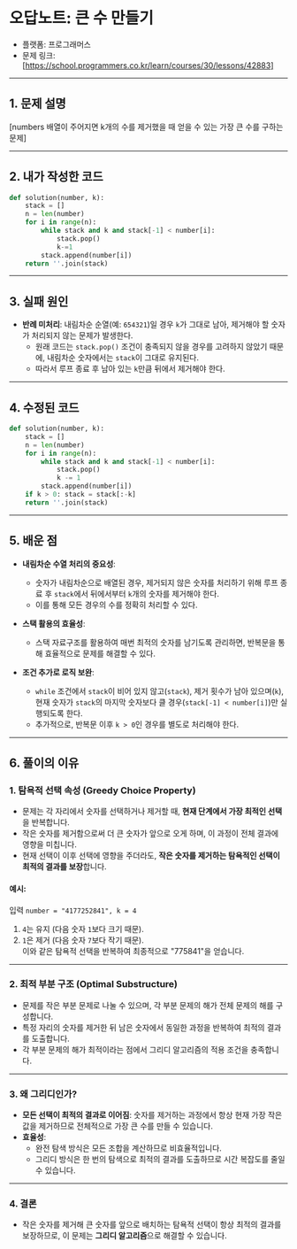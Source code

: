 # 오답노트: 큰 수 만들기

- 플랫폼: 프로그래머스
- 문제 링크: [https://school.programmers.co.kr/learn/courses/30/lessons/42883]

---

## 1. 문제 설명
[numbers 배열이 주어지면 k개의 수를 제거했을 때 얻을 수 있는 가장 큰 수를 구하는 문제]

---

## 2. 내가 작성한 코드
```python
def solution(number, k):
    stack = []
    n = len(number)
    for i in range(n):
        while stack and k and stack[-1] < number[i]:
            stack.pop()
            k-=1
        stack.append(number[i])
    return ''.join(stack)
```

---

## 3. 실패 원인
- **반례 미처리**: 내림차순 순열(예: `654321`)일 경우 `k`가 그대로 남아, 제거해야 할 숫자가 처리되지 않는 문제가 발생한다.
  - 원래 코드는 `stack.pop()` 조건이 충족되지 않을 경우를 고려하지 않았기 때문에, 내림차순 숫자에서는 `stack`이 그대로 유지된다.
  - 따라서 루프 종료 후 남아 있는 `k`만큼 뒤에서 제거해야 한다.

---

## 4. 수정된 코드

```python
def solution(number, k):
    stack = []
    n = len(number)
    for i in range(n):
        while stack and k and stack[-1] < number[i]:
            stack.pop()
            k -= 1
        stack.append(number[i])
    if k > 0: stack = stack[:-k]
    return ''.join(stack)
```

---

## 5. 배운 점
- **내림차순 수열 처리의 중요성**:
  - 숫자가 내림차순으로 배열된 경우, 제거되지 않은 숫자를 처리하기 위해 루프 종료 후 `stack`에서 뒤에서부터 `k`개의 숫자를 제거해야 한다.
  - 이를 통해 모든 경우의 수를 정확히 처리할 수 있다.

- **스택 활용의 효율성**:
  - 스택 자료구조를 활용하여 매번 최적의 숫자를 남기도록 관리하면, 반복문을 통해 효율적으로 문제를 해결할 수 있다.

- **조건 추가로 로직 보완**:
  - `while` 조건에서 `stack`이 비어 있지 않고(`stack`), 제거 횟수가 남아 있으며(`k`), 현재 숫자가 `stack`의 마지막 숫자보다 클 경우(`stack[-1] < number[i]`)만 실행되도록 한다.
  - 추가적으로, 반복문 이후 `k > 0`인 경우를 별도로 처리해야 한다.

---

## 6. 풀이의 이유

### 1. 탐욕적 선택 속성 (Greedy Choice Property)
- 문제는 각 자리에서 숫자를 선택하거나 제거할 때, **현재 단계에서 가장 최적인 선택**을 반복합니다.
- 작은 숫자를 제거함으로써 더 큰 숫자가 앞으로 오게 하며, 이 과정이 전체 결과에 영향을 미칩니다.
- 현재 선택이 이후 선택에 영향을 주더라도, **작은 숫자를 제거하는 탐욕적인 선택이 최적의 결과를 보장**합니다.

#### 예시:
입력 `number = "4177252841", k = 4`
1. `4`는 유지 (다음 숫자 `1`보다 크기 때문).
2. `1`은 제거 (다음 숫자 `7`보다 작기 때문).  
이와 같은 탐욕적 선택을 반복하여 최종적으로 "775841"을 얻습니다.

---

### 2. 최적 부분 구조 (Optimal Substructure)
- 문제를 작은 부분 문제로 나눌 수 있으며, 각 부분 문제의 해가 전체 문제의 해를 구성합니다.
- 특정 자리의 숫자를 제거한 뒤 남은 숫자에서 동일한 과정을 반복하여 최적의 결과를 도출합니다.
- 각 부분 문제의 해가 최적이라는 점에서 그리디 알고리즘의 적용 조건을 충족합니다.

---

### 3. 왜 그리디인가?
- **모든 선택이 최적의 결과로 이어짐**: 숫자를 제거하는 과정에서 항상 현재 가장 작은 값을 제거하므로 전체적으로 가장 큰 수를 만들 수 있습니다.
- **효율성**:  
  - 완전 탐색 방식은 모든 조합을 계산하므로 비효율적입니다.
  - 그리디 방식은 한 번의 탐색으로 최적의 결과를 도출하므로 시간 복잡도를 줄일 수 있습니다.

---

### 4. 결론
- 작은 숫자를 제거해 큰 숫자를 앞으로 배치하는 탐욕적 선택이 항상 최적의 결과를 보장하므로, 이 문제는 **그리디 알고리즘**으로 해결할 수 있습니다.

